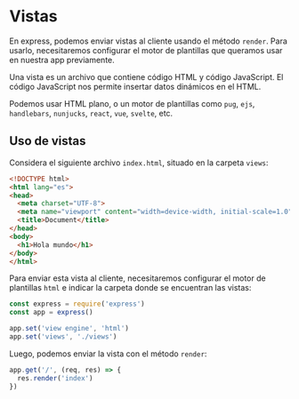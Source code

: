 # Vistas

En express, podemos enviar vistas al cliente usando el método `render`. Para usarlo, necesitaremos configurar el motor de plantillas que queramos usar en nuestra app previamente.

Una vista es un archivo que contiene código HTML y código JavaScript. El código JavaScript nos permite insertar datos dinámicos en el HTML.

Podemos usar HTML plano, o un motor de plantillas como `pug`, `ejs`, `handlebars`, `nunjucks`, `react`, `vue`, `svelte`, etc.

## Uso de vistas

Considera el siguiente archivo `index.html`, situado en la carpeta `views`:

```html
<!DOCTYPE html>
<html lang="es">
<head>
  <meta charset="UTF-8">
  <meta name="viewport" content="width=device-width, initial-scale=1.0">
  <title>Document</title>
</head>
<body>
  <h1>Hola mundo</h1>
</body>
</html>
```

Para enviar esta vista al cliente, necesitaremos configurar el motor de plantillas `html` e indicar la carpeta donde se encuentran las vistas:

```js
const express = require('express')
const app = express()

app.set('view engine', 'html')
app.set('views', './views')
```

Luego, podemos enviar la vista con el método `render`:

```js
app.get('/', (req, res) => {
  res.render('index')
})
```
